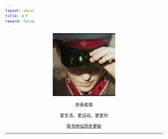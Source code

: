 ```yaml
---
layout: about
title: 关于
reward: false
---
```


<center><img src="https://github.com/OneSentry/onesentry.github.io/blob/main/assets/img/avatar.webp" width="200" height="200"/></center>

<center><p style="font-size='16px' font-style='bold'">侠骨柔情</p></center>
<center><p style="font-size='16px' font-style='bold'">爱生活，爱运动，更爱你</p></center>
<center><a href="">简书地址同步更新</a></center>

---

